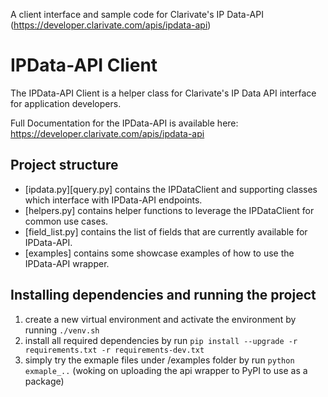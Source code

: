 A client interface and sample code for Clarivate's IP Data-API (https://developer.clarivate.com/apis/ipdata-api)


# IPData-API Client

The IPData-API Client is a helper class for Clarivate's IP Data API interface for application developers.

Full Documentation for the IPData-API is available here: https://developer.clarivate.com/apis/ipdata-api 

## Project structure

* [ipdata.py][query.py] contains the IPDataClient and supporting classes which interface with IPData-API endpoints.
* [helpers.py] contains helper functions to leverage the IPDataClient for common use cases.
* [field_list.py] contains the list of fields that are currently available for IPData-API.
* [examples] contains some showcase examples of how to use the IPData-API wrapper.


## Installing dependencies and running the project
1. create a new virtual environment and activate the environment by running `./venv.sh`
2. install all required dependencies by run `pip install --upgrade -r requirements.txt -r requirements-dev.txt`
3. simply try the exmaple files under /examples folder by run `python exmaple_..` (woking on uploading the api wrapper to PyPI to use as a package)
